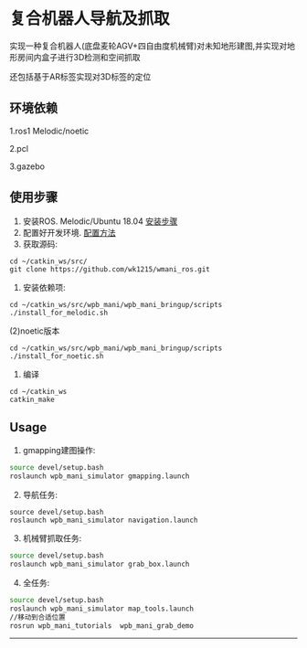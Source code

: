# 复合机器人导航及抓取
实现一种复合机器人(底盘麦轮AGV+四自由度机械臂)对未知地形建图,并实现对地形房间内盒子进行3D检测和空间抓取

还包括基于AR标签实现对3D标签的定位

## 环境依赖

1.ros1 Melodic/noetic

2.pcl 

3.gazebo

## 使用步骤



1. 安装ROS.
   Melodic/Ubuntu 18.04 [安装步骤](http://wiki.ros.org/melodicic/Installation/Ubuntu)
2. 配置好开发环境. [配置方法](http://wiki.ros.org/ROS/Tutorials/InstallingandConfiguringROSEnvironment)
3. 获取源码:

```
cd ~/catkin_ws/src/
git clone https://github.com/wk1215/wmani_ros.git
```

1. 安装依赖项:

```
cd ~/catkin_ws/src/wpb_mani/wpb_mani_bringup/scripts
./install_for_melodic.sh
```

 (2)noetic版本

```
cd ~/catkin_ws/src/wpb_mani/wpb_mani_bringup/scripts
./install_for_noetic.sh
```



1. 编译

```
cd ~/catkin_ws
catkin_make
```

## Usage
1. gmapping建图操作:
```bash
source devel/setup.bash
roslaunch wpb_mani_simulator gmapping.launch
```
2. 导航任务:

```
source devel/setup.bash
roslaunch wpb_mani_simulator navigation.launch
```

3. 机械臂抓取任务:

```bash
source devel/setup.bash
roslaunch wpb_mani_simulator grab_box.launch
```
4. 全任务:

```bash
source devel/setup.bash
roslaunch wpb_mani_simulator map_tools.launch
//移动到合适位置
rosrun wpb_mani_tutorials  wpb_mani_grab_demo
```

***
